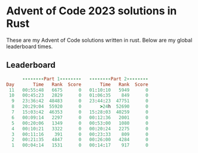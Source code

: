 # Advent of Code 2023 solutions in Rust

These are my Advent of Code solutions written in rust. Below are my global leaderboard times.

## Leaderboard

```ruby
      --------Part 1--------   --------Part 2--------
Day       Time   Rank  Score       Time   Rank  Score
 11   00:55:48   6675      0   01:10:10   5949      0
 10   00:45:23   2829      0   01:06:35    849      0
  9   23:36:42  48483      0   23:44:23  47751      0
  8   20:29:04  55920      0       >24h  52690      0
  7   15:03:42  46353      0   15:28:03  40259      0
  6   00:09:14   2297      0   00:12:36   2001      0
  5   00:20:06   1349      0   00:53:00   1080      0
  4   00:10:21   3322      0   00:20:24   2275      0
  3   00:11:16    391      0   00:23:33    809      0
  2   00:21:35   4847      0   00:26:00   4284      0
  1   00:04:14   1531      0   00:14:17    917      0
```
